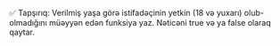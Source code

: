 ✅ Tapşırıq:
Verilmiş yaşa görə istifadəçinin yetkin (18 və yuxarı) olub-olmadığını müəyyən edən funksiya yaz. Nəticəni true və ya false olaraq qaytar.

